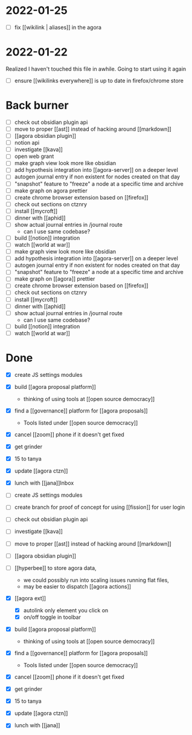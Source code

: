 # 2022-01-25
- [ ] fix [[wikilink | aliases]] in the agora

# 2022-01-22
Realized I haven't touched this file in awhile. Going to start using it again
- [ ] ensure [[wikilinks everywhere]] is up to date in firefox/chrome store


# Back burner
- [ ] check out obsidian plugin api
- [ ] move to proper [[ast]] instead of hacking around [[markdown]]
- [ ] [[agora obsidian plugin]]
- [ ] notion api
- [ ] investigate [[kava]]
- [ ] open web grant
- [ ] make graph view look more like obsidian
- [ ] add hypothesis integration into [[agora-server]] on a deeper level
- [ ] autogen journal entry if non existent for nodes created on that day
- [ ] "snapshot" feature to "freeze" a node at a specific time and archive
- [ ] make graph on agora prettier
- [ ] create chrome browser extension based on [[firefox]]
- [ ] check out sections on ctznry
- [ ] install [[mycroft]]
- [ ] dinner with [[aphid]]
- [ ] show actual journal entries in /journal route
	- can I use same codebase?
- [ ] build [[notion]] integration
- [ ] watch [[world at war]]
- [ ] make graph view look more like obsidian
- [ ] add hypothesis integration into [[agora-server]] on a deeper level
- [ ] autogen journal entry if non existent for nodes created on that day
- [ ] "snapshot" feature to "freeze" a node at a specific time and archive
- [ ] make graph on [[agora]] prettier
- [ ] create chrome browser extension based on [[firefox]]
- [ ] check out sections on ctznry
- [ ] install [[mycroft]]
- [ ] dinner with [[aphid]]
- [ ] show actual journal entries in /journal route
	- can I use same codebase?
- [ ] build [[notion]] integration
- [ ] watch [[world at war]]

# Done
- [x] create JS settings modules
- [x] build [[agora proposal platform]]
	- thinking of using tools at [[open source democracy]]
- [x] find a [[governance]] platform for [[agora proposals]]
	- Tools listed under [[open source democracy]]
- [x] cancel [[zoom]] phone if it doesn't get fixed
- [x] get grinder
- [x] 15 to tanya
- [x] update [[agora ctzn]]
- [x] lunch with [[jana]]Inbox
- [ ] create JS settings modules
- [ ] create branch for proof of concept for using [[fission]] for user login
- [ ] check out obsidian plugin api
- [ ] investigate [[kava]]
- [ ] move to proper [[ast]] instead of hacking around [[markdown]]
- [ ] [[agora obsidian plugin]]
- [ ] [[hyperbee]] to store agora data, 
	- we could possibly run into scaling issues running flat files, 
	- may be easier to dispatch [[agora actions]]
- [x] [[agora ext]]
	- [x] autolink only element you click on
	- [x] on/off toggle in toolbar
- [x] build [[agora proposal platform]]
	- thinking of using tools at [[open source democracy]]
- [x] find a [[governance]] platform for [[agora proposals]]
	- Tools listed under [[open source democracy]]
- [x] cancel [[zoom]] phone if it doesn't get fixed
- [x] get grinder
- [x] 15 to tanya
- [x] update [[agora ctzn]]
- [x] lunch with [[jana]]

